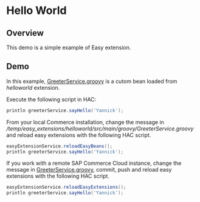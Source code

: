 # Hello World

## Overview
This demo is a simple example of Easy extension.

## Demo
In this example, [GreeterService.groovy](/helloworld/src/main/groovy/GreeterService.groovy) is a cutom bean loaded from _helloworld_ extension.

Execute the following script in HAC:

```groovy
println greeterService.sayHello('Yannick');
```

From your local Commerce installation, change the message in _<SAP Commerce>/temp/easy_extensions/helloworld/src/main/groovy/GreeterService.groovy_ and reload easy extensions with the following HAC script.

```groovy
easyExtensionService.reloadEasyBeans();
println greeterService.sayHello('Yannick');
```
If you work with a remote SAP Commerce Cloud instance, change the message in [GreeterService.groovy](/helloworld/src/main/groovy/GreeterService.groovy), commit, push and reload easy extensions with the following HAC script.

```groovy
easyExtensionService.reloadEasyExtensions();
println greeterService.sayHello('Yannick');
```
